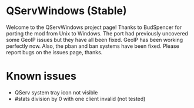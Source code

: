 # QServWindows (Stable)

Welcome to the QServWindows project page! Thanks to BudSpencer for porting the mod from Unix to Windows. 
The port had previously uncovered some GeoIP issues but they have all been fixed. GeoIP has been working
perfectly now. Also, the pban and ban systems have been fixed. Please report bugs on the issues page, thanks.

# Known issues
- QServ system tray icon not visible
- #stats division by 0 with one client invalid (not tested)



